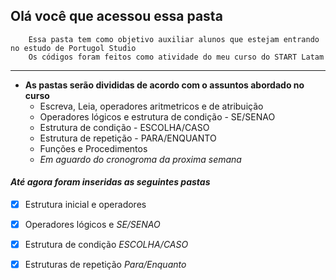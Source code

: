 ## Olá  você que acessou essa pasta
        Essa pasta tem como objetivo auxiliar alunos que estejam entrando no estudo de Portugol Studio
        Os códigos foram feitos como atividade do meu curso do START Latam
***
 
 * **As pastas serão divididas de acordo com o assuntos abordado no curso**
    * Escreva, Leia, operadores aritmetricos e de atribuição
    * Operadores lógicos e estrutura de condição - SE/SENAO
    * Estrutura de condição - ESCOLHA/CASO
    * Estrutura de repetição - PARA/ENQUANTO
    * Funções e Procedimentos
    * _Em aguardo do cronogroma da proxima semana_
    
#### **_Até agora foram inseridas as seguintes pastas_**
- [x] Estrutura inicial e operadores
- [x] Operadores lógicos e _SE/SENAO_
- [x] Estrutura de condição _ESCOLHA/CASO_
- [x] Estruturas de repetição _Para/Enquanto_



